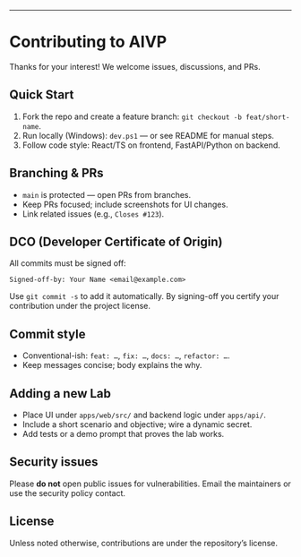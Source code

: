 
---
# Contributing to AIVP

Thanks for your interest! We welcome issues, discussions, and PRs.

## Quick Start
1. Fork the repo and create a feature branch: `git checkout -b feat/short-name`.
2. Run locally (Windows): `dev.ps1` — or see README for manual steps.
3. Follow code style: React/TS on frontend, FastAPI/Python on backend.

## Branching & PRs
- `main` is protected — open PRs from branches.
- Keep PRs focused; include screenshots for UI changes.
- Link related issues (e.g., `Closes #123`).

## DCO (Developer Certificate of Origin)
All commits must be signed off:
```
Signed-off-by: Your Name <email@example.com>
```
Use `git commit -s` to add it automatically. By signing-off you certify your contribution under the project license.

## Commit style
- Conventional-ish: `feat: …`, `fix: …`, `docs: …`, `refactor: …`.
- Keep messages concise; body explains the why.

## Adding a new Lab
- Place UI under `apps/web/src/` and backend logic under `apps/api/`.
- Include a short scenario and objective; wire a dynamic secret.
- Add tests or a demo prompt that proves the lab works.

## Security issues
Please **do not** open public issues for vulnerabilities. Email the maintainers or use the security policy contact.

## License
Unless noted otherwise, contributions are under the repository’s license.